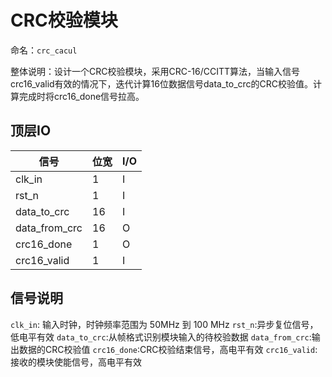# CRC校验模块

命名：`crc_cacul`

整体说明：设计一个CRC校验模块，采用CRC-16/CCITT算法，当输入信号crc16_valid有效的情况下，迭代计算16位数据信号data_to_crc的CRC校验值。计算完成时将crc16_done信号拉高。

## 顶层IO

|信号|位宽|I/O|
|-----|-----|-----|
|clk_in|1|I|
|rst_n|1|I|
|data_to_crc|16|I|
|data_from_crc|16|O|
|crc16_done|1|O|
|crc16_valid|1|I|

## 信号说明

`clk_in`: 输入时钟，时钟频率范围为 50MHz 到 100 MHz
`rst_n`:异步复位信号，低电平有效
`data_to_crc`:从帧格式识别模块输入的待校验数据
`data_from_crc`:输出数据的CRC校验值
`crc16_done`:CRC校验结束信号，高电平有效
`crc16_valid`:接收的模块使能信号，高电平有效